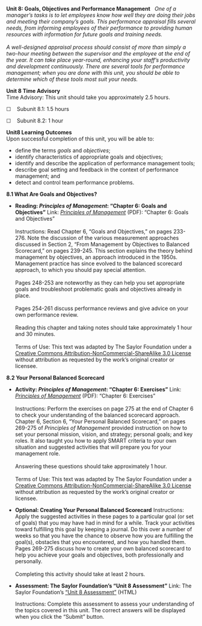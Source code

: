 **Unit 8: Goals, Objectives and Performance Management** <span
id="8"></span> 
*One of a manager’s tasks is to let employees know how well they are
doing their jobs and meeting their company’s goals. This performance
appraisal fills several needs, from informing employees of their
performance to providing human resources with information for future
goals and training needs.*  
    
 *A well-designed appraisal process should consist of more than simply a
two-hour meeting between the supervisor and the employee at the end of
the year. It can take place year-round, enhancing your staff’s
productivity and development continuously. There are several tools for
performance management; when you are done with this unit, you should be
able to determine which of these tools most suit your needs.*

**Unit 8 Time Advisory**  
Time Advisory: This unit should take you approximately 2.5 hours.  
  
 ☐    Subunit 8.1: 1.5 hours  
  
 ☐    Subunit 8.2: 1 hour

**Unit8 Learning Outcomes**  
Upon successful completion of this unit, you will be able to:
-   define the terms *goals* and *objectives*;
-   identify characteristics of appropriate goals and objectives;
-   identify and describe the application of performance management
    tools;
-   describe goal setting and feedback in the context of performance
    management; and
-   detect and control team performance problems.

**8.1 What Are Goals and Objectives?** <span id="8.1"></span> 
-   **Reading: *Principles of Management*: “Chapter 6: Goals and
    Objectives”**
    Link: *[Principles of
    Management](https://resources.saylor.org/wwwresources/archived/site/textbooks/Principles%20of%20Management.pdf)*
    (PDF): “Chapter 6: Goals and Objectives”  
        
     Instructions: Read Chapter 6, “Goals and Objectives,” on pages
    233-276. Note the discussion of the various measurement approaches
    discussed in Section 2, “From Management by Objectives to Balanced
    Scorecard,” on pages 239-245. This section explains the theory
    behind management by objectives, an approach introduced in the
    1950s. Management practice has since evolved to the balanced
    scorecard approach, to which you should pay special attention.  
        
     Pages 248-253 are noteworthy as they can help you set appropriate
    goals and troubleshoot problematic goals and objectives already in
    place.  
        
     Pages 254-261 discuss performance reviews and give advice on your
    own performance review.  
        
     Reading this chapter and taking notes should take approximately 1
    hour and 30 minutes.  
        
     Terms of Use: This text was adapted by The Saylor Foundation under
    a [Creative Commons Attribution-NonCommercial-ShareAlike 3.0
    License](http://creativecommons.org/licenses/by-nc-sa/3.0/) without
    attribution as requested by the work’s original creator or licensee.

**8.2 Your Personal Balanced Scorecard** <span id="8.2"></span> 
-   **Activity: *Principles of Management*: “Chapter 6: Exercises”**
    Link: *[Principles of
    Management](https://resources.saylor.org/wwwresources/archived/site/textbooks/Principles%20of%20Management.pdf)*
    (PDF): “Chapter 6: Exercises”  
        
     Instructions: Perform the exercises on page 275 at the end of
    Chapter 6 to check your understanding of the balanced scorecard
    approach. Chapter 6, Section 6, “Your Personal Balanced Scorecard,”
    on pages 269-275 of *Principles of Management* provided instruction
    on how to set your personal mission, vision, and strategy; personal
    goals; and key roles. It also taught you how to apply SMART criteria
    to your own situation and suggested activities that will prepare you
    for your management role.  
        
     Answering these questions should take approximately 1 hour.  
        
     Terms of Use: This text was adapted by The Saylor Foundation under
    a [Creative Commons Attribution-NonCommercial-ShareAlike 3.0
    License](http://creativecommons.org/licenses/by-nc-sa/3.0/) without
    attribution as requested by the work’s original creator or licensee.

-   **Optional: Creating Your Personal Balanced Scorecard**
    Instructions: Apply the suggested activities in these pages to a
    particular goal (or set of goals) that you may have had in mind for
    a while. Track your activities toward fulfilling this goal by
    keeping a journal. Do this over a number of weeks so that you have
    the chance to observe how you are fulfilling the goal(s), obstacles
    that you encountered, and how you handled them. Pages 269-275
    discuss how to create your own balanced scorecard to help you
    achieve your goals and objectives, both professionally and
    personally.  
        
     Completing this activity should take at least 2 hours.

-   **Assessment: The Saylor Foundation’s “Unit 8 Assessment”**
    Link: The Saylor Foundation’s [“Unit 8
    Assessment”](http://school.saylor.org/mod/quiz/view.php?id=1711) (HTML)  
      
     Instructions: Complete this assessment to assess your understanding
    of the topics covered in this unit. The correct answers will be
    displayed when you click the “Submit” button.


